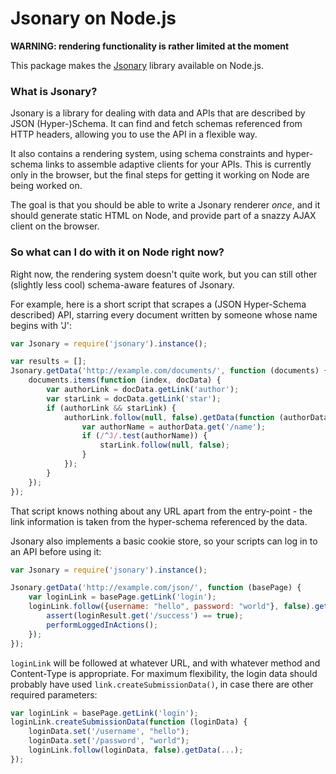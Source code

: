 # Jsonary on Node.js

**WARNING: rendering functionality is rather limited at the moment**

This package makes the [Jsonary](https://github.com/geraintluff/jsonary) library available on Node.js.

###  What is Jsonary?

Jsonary is a library for dealing with data and APIs that are described by JSON (Hyper-)Schema.  It can find and fetch schemas referenced from HTTP headers, allowing you to use the API in a flexible way.

It also contains a rendering system, using schema constraints and hyper-schema links to assemble adaptive clients for your APIs.  This is currently only in the browser, but the final steps for getting it working on Node are being worked on.

The goal is that you should be able to write a Jsonary renderer *once*, and it should generate static HTML on Node, and provide part of a snazzy AJAX client on the browser.

### So what can I do with it on Node right now?

Right now, the rendering system doesn't quite work, but you can still other (slightly less cool) schema-aware features of Jsonary.

For example, here is a short script that scrapes a (JSON Hyper-Schema described) API, starring every document written by someone whose name begins with 'J':

```javascript
var Jsonary = require('jsonary').instance();

var results = [];
Jsonary.getData('http://example.com/documents/', function (documents) {
	documents.items(function (index, docData) {
		var authorLink = docData.getLink('author');
		var starLink = docData.getLink('star');
		if (authorLink && starLink) {
			authorLink.follow(null, false).getData(function (authorData) {
				var authorName = authorData.get('/name');
				if (/^J/.test(authorName)) {
					starLink.follow(null, false);
				}
			});
		}
	});
});
```

That script knows nothing about any URL apart from the entry-point - the link information is taken from the hyper-schema referenced by the data.

Jsonary also implements a basic cookie store, so your scripts can log in to an API before using it:

```javascript
var Jsonary = require('jsonary').instance();

Jsonary.getData('http://example.com/json/', function (basePage) {
	var loginLink = basePage.getLink('login');
	loginLink.follow({username: "hello", password: "world"}, false).getData(function (loginResult) {
		assert(loginResult.get('/success') == true);
		performLoggedInActions();
	});
});
```

`loginLink` will be followed at whatever URL, and with whatever method and Content-Type is appropriate.  For maximum flexibility, the login data should probably have used `link.createSubmissionData()`, in case there are other required parameters:

```javascript
var loginLink = basePage.getLink('login');
loginLink.createSubmissionData(function (loginData) {
	loginData.set('/username', "hello");
	loginData.set('/password', "world");
	loginLink.follow(loginData, false).getData(...);
});
```